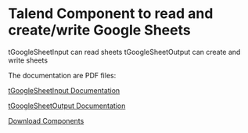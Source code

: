 # Talend Component to read and create/write Google Sheets
tGoogleSheetInput can read sheets
tGoogleSheetOutput can create and write sheets

The documentation are PDF files:

[tGoogleSheetInput Documentation](https://github.com/jlolling/talendcomp_tGoogleSheet/blob/master/doc/tGoogleSheetInput.pdf)

[tGoogleSheetOutput Documentation](https://github.com/jlolling/talendcomp_tGoogleSheet/blob/master/doc/tGoogleSheetOutput.pdf)

[Download Components](https://github.com/jlolling/talendcomp_tGoogleSheet/releases)


